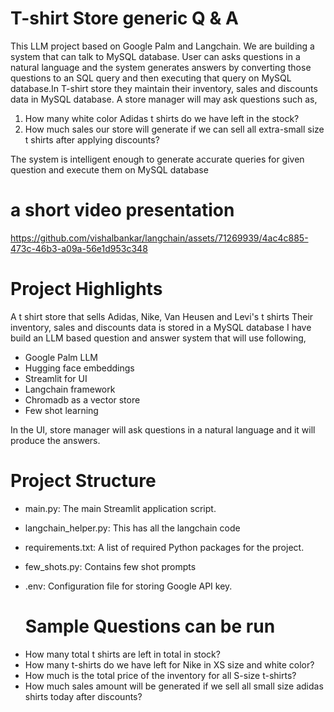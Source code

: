 # T-shirt Store generic Q & A
This LLM project based on Google Palm and Langchain. We are building a system that can talk to MySQL database. User can asks questions in a natural language and the system generates answers by converting those questions to an SQL query and then executing that query on MySQL database.In T-shirt store they maintain their inventory, sales and discounts data in MySQL database. A store manager will may ask questions such as,

1) How many white color Adidas t shirts do we have left in the stock?
2) How much sales our store will generate if we can sell all extra-small size t shirts after applying discounts?

The system is intelligent enough to generate accurate queries for given question and execute them on MySQL database

# a short video presentation
https://github.com/vishalbankar/langchain/assets/71269939/4ac4c885-473c-46b3-a09a-56e1d953c348

# Project Highlights
A t shirt store that sells Adidas, Nike, Van Heusen and Levi's t shirts
Their inventory, sales and discounts data is stored in a MySQL database
I have build an LLM based question and answer system that will use following,
 * Google Palm LLM
 * Hugging face embeddings
 * Streamlit for UI
 * Langchain framework
 * Chromadb as a vector store
 * Few shot learning

In the UI, store manager will ask questions in a natural language and it will produce the answers.

# Project Structure
* main.py: The main Streamlit application script.
* langchain_helper.py: This has all the langchain code
* requirements.txt: A list of required Python packages for the project.
* few_shots.py: Contains few shot prompts
* .env: Configuration file for storing Google API key.

  # Sample Questions can be run
- How many total t shirts are left in total in stock?
- How many t-shirts do we have left for Nike in XS size and white color?
- How much is the total price of the inventory for all S-size t-shirts?
- How much sales amount will be generated if we sell all small size adidas shirts today after discounts?




